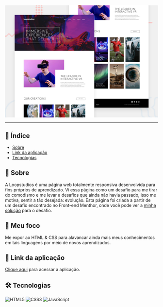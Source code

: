 ![Demonstração da loopstudios](./assets/images/desktop/desktop-preview.jpg)

---

## 📕 Índice
- [Sobre](#-sobre)
- [Link da aplicação](#-link-da-aplicacao)
- [Tecnologias](#-tecnologias)

## 📝 Sobre
A Loopstudios é uma página web totalmente responsiva desenvolvida para fins próprios de aprendizado. Vi essa página como um desafio para me tirar do comodismo e me levar a desafios que ainda não havia passado, isso me motiva, sentir a tão desejada: evolução. Esta página foi criada a partir de um desafio encontrado no Front-end Menthor, onde você pode ver a [minha solução](https://www.frontendmentor.io/solutions/landing-page-made-with-htmlcss-js-and-bem-2A2yAksx4) para o desafio.

## 🧗 Meu foco
Me expor ao HTML & CSS para alavancar ainda mais meus conhecimentos em tais linguagens por meio de novos aprendizados.

## 🔗 Link da aplicação
[Clique aqui](https://affectionate-nightingale-482253.netlify.app/) para acessar a aplicação.

## 🛠️ Tecnologias
![HTML5](https://img.shields.io/badge/-HTML5-E34F26?style=flat-square&logo=html5&logoColor=white)
![CSS3](https://img.shields.io/badge/-CSS3-1572B6?style=flat-square&logo=css3)
![JavaScript](https://img.shields.io/badge/-JavaScript-black?style=flat-square&logo=javascript)